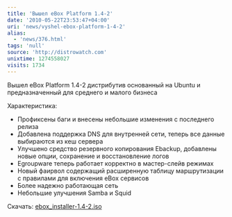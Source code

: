```yaml
---
title: 'Вышел eBox Platform 1.4-2'
date: '2010-05-22T23:53:47+04:00'
uri: 'news/vyshel-ebox-platform-1-4-2'
alias: 
  - 'news/376.html'
tags: 'null'
source: 'http://distrowatch.com'
unixtime: 1274558027
visits: 1734
---
```

Вышел eBox Platform 1.4-2 дистрибутив основанный на Ubuntu и предназначенный для среднего и малого бизнеса

Характеристика:

*   Профиксены баги и внесены небольшие изменения с последнего релиза
*   Добавлена поддержка DNS для внутренней сети, теперь все данные выбираются из кеш сервера 
*   Улучшено средство резервного копирования Ebackup, добавлены новые опции, сохранение и восстановление логов
*   Egroupware теперь работает корректно в мастер-слейв режимах
*   Новый фаирвол содержащий расширенную таблицу маршрутизации с правилами для включения eBox сервисов
*   Более надежно работающая сеть
*   Небольшие улучшения Samba и Squid

Скачать: [ebox\_installer-1.4-2.iso](http://downloads.sourceforge.net/ebox-platform/ebox_installer-1.4-2.iso)
